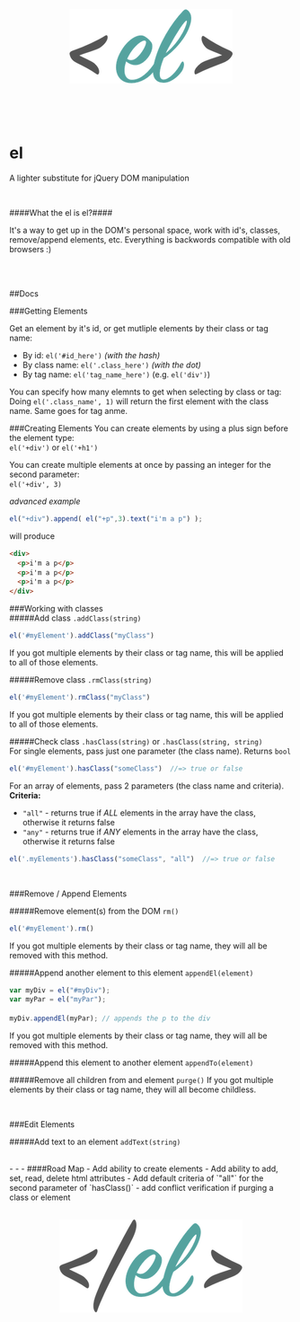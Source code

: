 <br>  
<br>  
<p align="center">
<img src="logo.png"> 	
</p>
<br>  
<br>  
<br>  


# el
A lighter substitute for jQuery DOM manipulation

<br>

####What the el is el?####

It's a way to get up in the DOM's personal space, work with id's, classes, remove/append elements, etc. 
Everything is backwords compatible with old browsers :)

<br> 
<br>

##Docs   

###Getting Elements

Get an element by it's id, or get mutliple elements by their class or tag name:   
- By id: `el('#id_here')` *(with the hash)*
- By class name: `el('.class_here')`  *(with the dot)*
- By tag name: `el('tag_name_here')` (e.g. `el('div')`)    

You can specify how many elemnts to get when selecting by class or tag:  
Doing `el('.class_name', 1)` will return the first element with the class name. Same goes for tag anme.
<br>  

###Creating Elements
You can create elements by using a plus sign before the element type:  
`el('+div')` or `el('+h1')`  

You can create multiple elements at once by passing an integer for the second parameter:  
`el('+div', 3)`  

*advanced example*
```javascript
el("+div").append( el("+p",3).text("i'm a p") );
```
will produce
```html
<div>
  <p>i'm a p</p>
  <p>i'm a p</p>
  <p>i'm a p</p>
</div>
```
###Working with classes  
#####Add class `.addClass(string)`
```javascript
el('#myElement').addClass("myClass")
```  
If you got multiple elements by their class or tag name, this will be applied to all of those elements.

#####Remove class `.rmClass(string)`
```javascript
el('#myElement').rmClass("myClass")
```  
If you got multiple elements by their class or tag name, this will be applied to all of those elements.

#####Check class `.hasClass(string)` or `.hasClass(string, string)`  
For single elements, pass just one parameter (the class name). Returns `bool`
```javascript
el('#myElement').hasClass("someClass")  //=> true or false
```  
For an array of elements, pass 2 parameters (the class name and criteria).   
**Criteria:**
- `"all"` - returns true if *ALL* elements in the array have the class, otherwise it returns false  
- `"any"` - returns true if *ANY* elements in the array have the class, otherwise it returns false  
```javascript
el('.myElements').hasClass("someClass", "all")  //=> true or false
``` 

<br>

###Remove / Append Elements

#####Remove element(s) from the DOM `rm()`
```javascript
el('#myElement').rm()
```  
If you got multiple elements by their class or tag name, they will all be removed with this method.

#####Append another element to this element `appendEl(element)`
```javascript
var myDiv = el("#myDiv");
var myPar = el("myPar");

myDiv.appendEl(myPar); // appends the p to the div
```  
If you got multiple elements by their class or tag name, they will all be removed with this method.

#####Append this element to another element `appendTo(element)`  

#####Remove all children from and element `purge()`
If you got multiple elements by their class or tag name, they will all become childless.  

<br>

###Edit Elements  

#####Add text to an element `addText(string)`  

<br> 
- - -
####Road Map
- Add ability to create elements
- Add ability to add, set, read, delete html attributes
- Add default criteria of `"all"` for the second parameter of `hasClass()`
- add conflict verification if purging a class or element

<br>  
<br>  
<p align="center">
<img src="closing_tag.png"> 	
</p>
<br>  
<br>
